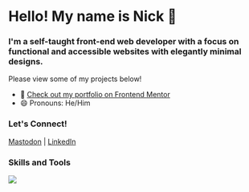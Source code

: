 # Hello! My name is Nick 👋
### I'm a self-taught front-end web developer with a focus on functional and accessible websites with elegantly minimal designs.

Please view some of my projects below!

- 🔭 [Check out my portfolio on Frontend Mentor](https://www.frontendmentor.io/profile/HarmoniaCodes)
- 😄 Pronouns: He/Him

### Let's Connect!
[Mastodon]([http://tech.lgbt/harmonia](https://tech.lgbt/web/@harmonia)) | [LinkedIn](https://www.linkedin.com/in/nick-johnson-88aa1320a/)

### Skills and Tools
<picture>
<img src="https://skillicons.dev/icons?i=git,atom,bootstrap,css,figma,html,js,linux,visualstudio">
</picture>
